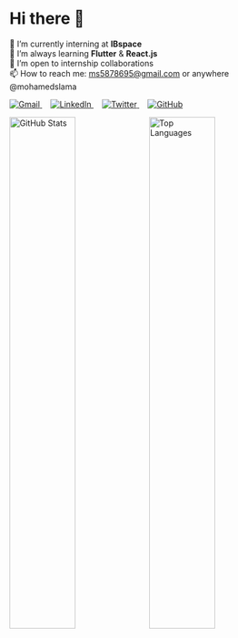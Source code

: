 # Hi there 👋

🔭 I’m currently interning at **IBspace**  
🌱 I’m always learning **Flutter** & **React.js**  
👯 I’m open to internship collaborations  
📫 How to reach me: [ms5878695@gmail.com](mailto:ms5878695@gmail.com) or anywhere @mohamedslama  

<p align="left">
  <a href="mailto:ms5878695@gmail.com" target="_blank" rel="noopener noreferrer" style="margin-right:15px;">
    <img src="https://img.icons8.com/color/24/000000/gmail.png" alt="Gmail" />
  </a>
  <a href="https://www.linkedin.com/in/your-linkedin-profile" target="_blank" rel="noopener noreferrer" style="margin-right:15px;">
    <img src="https://img.icons8.com/color/24/000000/linkedin.png" alt="LinkedIn" />
  </a>
  <a href="https://twitter.com/your-twitter-handle" target="_blank" rel="noopener noreferrer" style="margin-right:15px;">
    <img src="https://img.icons8.com/color/24/000000/twitter.png" alt="Twitter" />
  </a>
  <a href="https://github.com/mohamedslama" target="_blank" rel="noopener noreferrer">
    <img src="https://img.icons8.com/material-outlined/24/000000/github.png" alt="GitHub" />
  </a>
</p>



<p float="left">
  <img src="https://github-readme-stats.vercel.app/api?username=mohamedslama&show_icons=true&theme=radical" alt="GitHub Stats" width="48%" />
  <img src="https://github-readme-stats.vercel.app/api/top-langs/?username=mohamedslama&layout=compact&langs_count=6&theme=radical" alt="Top Languages" width="48%" />
</p>
